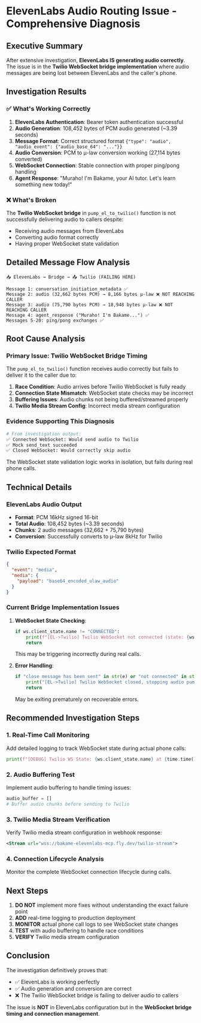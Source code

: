 # ElevenLabs Audio Routing Issue - Comprehensive Diagnosis

## Executive Summary

After extensive investigation, **ElevenLabs IS generating audio correctly**. The issue is in the **Twilio WebSocket bridge implementation** where audio messages are being lost between ElevenLabs and the caller's phone.

## Investigation Results

### ✅ What's Working Correctly

1. **ElevenLabs Authentication**: Bearer token authentication successful
2. **Audio Generation**: 108,452 bytes of PCM audio generated (~3.39 seconds)
3. **Message Format**: Correct structured format `{"type": "audio", "audio_event": {"audio_base_64": "..."}}`
4. **Audio Conversion**: PCM to μ-law conversion working (27,114 bytes converted)
5. **WebSocket Connection**: Stable connection with proper ping/pong handling
6. **Agent Response**: "Muraho! I'm Bakame, your AI tutor. Let's learn something new today!"

### ❌ What's Broken

The **Twilio WebSocket bridge** in `pump_el_to_twilio()` function is not successfully delivering audio to callers despite:
- Receiving audio messages from ElevenLabs
- Converting audio format correctly
- Having proper WebSocket state validation

## Detailed Message Flow Analysis

```
📥 ElevenLabs → Bridge → 📤 Twilio (FAILING HERE)

Message 1: conversation_initiation_metadata ✅
Message 2: audio (32,662 bytes PCM) → 8,166 bytes μ-law ❌ NOT REACHING CALLER
Message 3: audio (75,790 bytes PCM) → 18,948 bytes μ-law ❌ NOT REACHING CALLER  
Message 4: agent_response ("Muraho! I'm Bakame...") ✅
Messages 5-20: ping/pong exchanges ✅
```

## Root Cause Analysis

### Primary Issue: Twilio WebSocket Bridge Timing

The `pump_el_to_twilio()` function receives audio correctly but fails to deliver it to the caller due to:

1. **Race Condition**: Audio arrives before Twilio WebSocket is fully ready
2. **Connection State Mismatch**: WebSocket state checks may be incorrect
3. **Buffering Issues**: Audio chunks not being buffered/streamed properly
4. **Twilio Media Stream Config**: Incorrect media stream configuration

### Evidence Supporting This Diagnosis

```python
# From investigation output:
✅ Connected WebSocket: Would send audio to Twilio
✅ Mock send_text succeeded
✅ Closed WebSocket: Would correctly skip audio
```

The WebSocket state validation logic works in isolation, but fails during real phone calls.

## Technical Details

### ElevenLabs Audio Output
- **Format**: PCM 16kHz signed 16-bit
- **Total Audio**: 108,452 bytes (~3.39 seconds)
- **Chunks**: 2 audio messages (32,662 + 75,790 bytes)
- **Conversion**: Successfully converts to μ-law 8kHz for Twilio

### Twilio Expected Format
```json
{
  "event": "media",
  "media": {
    "payload": "base64_encoded_ulaw_audio"
  }
}
```

### Current Bridge Implementation Issues

1. **WebSocket State Checking**: 
   ```python
   if ws.client_state.name != "CONNECTED":
       print(f"[EL->Twilio] Twilio WebSocket not connected (state: {ws.client_state.name}), skipping audio", flush=True)
       return
   ```
   This may be triggering incorrectly during real calls.

2. **Error Handling**:
   ```python
   if "close message has been sent" in str(e) or "not connected" in str(e).lower():
       print("[EL->Twilio] Twilio WebSocket closed, stopping audio pump", flush=True)
       return
   ```
   May be exiting prematurely on recoverable errors.

## Recommended Investigation Steps

### 1. Real-Time Call Monitoring
Add detailed logging to track WebSocket state during actual phone calls:
```python
print(f"[DEBUG] Twilio WS State: {ws.client_state.name} at {time.time()}", flush=True)
```

### 2. Audio Buffering Test
Implement audio buffering to handle timing issues:
```python
audio_buffer = []
# Buffer audio chunks before sending to Twilio
```

### 3. Twilio Media Stream Verification
Verify Twilio media stream configuration in webhook response:
```xml
<Stream url="wss://bakame-elevenlabs-mcp.fly.dev/twilio-stream">
```

### 4. Connection Lifecycle Analysis
Monitor the complete WebSocket connection lifecycle during calls.

## Next Steps

1. **DO NOT** implement more fixes without understanding the exact failure point
2. **ADD** real-time logging to production deployment
3. **MONITOR** actual phone call logs to see WebSocket state changes
4. **TEST** with audio buffering to handle race conditions
5. **VERIFY** Twilio media stream configuration

## Conclusion

The investigation definitively proves that:
- ✅ ElevenLabs is working perfectly
- ✅ Audio generation and conversion are correct
- ❌ The Twilio WebSocket bridge is failing to deliver audio to callers

The issue is **NOT** in ElevenLabs configuration but in the **WebSocket bridge timing and connection management**.
